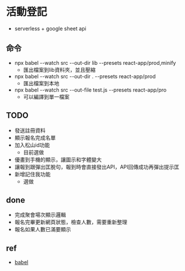 # 活動登記
* serverless + google sheet api

## 命令
* npx babel --watch src --out-dir lib --presets react-app/prod,minify
    * 匯出檔案到lib資料夾，並且壓縮
* npx babel --watch src --out-dir . --presets react-app/prod
    * 匯出檔案到本地
* npx babel --watch src --out-file test.js --presets react-app/pro
    * 可以編譯到單一檔案

## TODO
* 發送註冊資料
* 顯示報名完成名單
* 加入松山id功能
    * 目前選做
* 優畫到手機的顯示，讓圖示和字體變大
* 讓報到跟彈出匡脫句，報到時會直接發出API，API回傳成功再彈出提示匡
* 新增記住我功能
    * 選做

## done
* 完成聚會場次顯示邏輯
* 報名完畢更新網頁狀態，檢查人數，需要重新整理
* 報名如果人數已滿要顯示


## ref
* [babel](https://babeljs.io/docs/en/babel-cli/)
